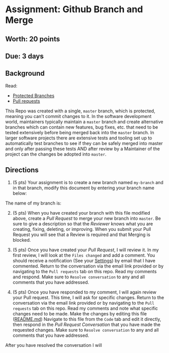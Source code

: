 # Assignment: Github Branch and Merge
## Worth: 20 points
## Due: 3 days

## Background
Read:
- [Protected Branches](https://help.github.com/en/articles/about-protected-branches)
- [Pull requests](https://help.github.com/en/articles/creating-a-pull-request)

This Repo was created with a single, `master` branch, which is protected, meaning you can't commit changes to it. In the
software development world, maintainers typically maintain a `master` branch and create alternative branches which can
contain new features, bug fixes, etc. that need to be tested extensively before being merged back into the `master` branch.
In larger software projects there are extensive tests and tooling set up to automatically test branches to see if they
can be safely merged into master and only after passing these tests AND after review by a Maintainer of the project
can the changes be adopted into `master`.

## Directions

1. (5 pts) Your assignment is to create a new branch named `my-branch` and in that branch, modify this document by entering your 
branch name below:

The name of my branch is: 

2. (5 pts) When you have created your branch with this file modified above, create a *Pull Request* to merge your new branch into `master`.
Be sure to give a description so that the *Reviewer* knows what you are creating, fixing, deleting, or improving. When you submit 
your Pull Request you will see that a Review is required and that Merging is blocked.

3. (5 pts) Once you have created your *Pull Request*, I will review it. In my first review, I will look at the `Files changed` and 
add a comment. You should receive a notification (See your [Settings](https://github.com/settings/notifications)) 
by email that I have commented. Return to the conversation via the email link provided or by navigating to the `Pull requests` tab on this 
repo. Read my comments and respond. Make sure to `Resolve conversation` to any and all comments that you have addressed.

5. (5 pts) Once you have responded to my comment, I will again review your Pull request. This time, I will ask for specific 
changes. Return to the conversation via the email link provided or by navigating to the `Pull requests` tab on this 
repo. Read my comments and note what specific changes need to be made. Make the changes by editing this file ([README.md](README.md)) 
Navigate to this file from the `Code` tab and edit it directly, then respond in the *Pull Request Conversation* that you have
made the requested changes. Make sure to `Resolve conversation` to any and all comments that you have addressed.

After you have resolved the conversation I will 
